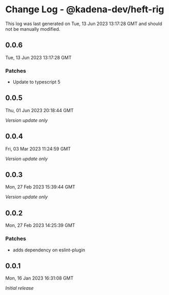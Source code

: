 # Change Log - @kadena-dev/heft-rig

This log was last generated on Tue, 13 Jun 2023 13:17:28 GMT and should not be manually modified.

## 0.0.6
Tue, 13 Jun 2023 13:17:28 GMT

### Patches

- Update to typescript 5

## 0.0.5
Thu, 01 Jun 2023 20:18:44 GMT

_Version update only_

## 0.0.4
Fri, 03 Mar 2023 11:24:59 GMT

_Version update only_

## 0.0.3
Mon, 27 Feb 2023 15:39:44 GMT

_Version update only_

## 0.0.2
Mon, 27 Feb 2023 14:25:39 GMT

### Patches

- adds dependency on eslint-plugin

## 0.0.1
Mon, 16 Jan 2023 16:31:08 GMT

_Initial release_

